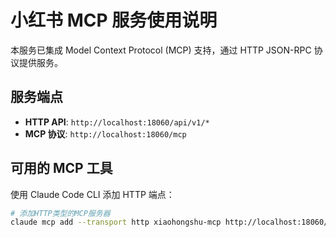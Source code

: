 # 小红书 MCP 服务使用说明

本服务已集成 Model Context Protocol (MCP) 支持，通过 HTTP JSON-RPC 协议提供服务。

## 服务端点

- **HTTP API**: `http://localhost:18060/api/v1/*`
- **MCP 协议**: `http://localhost:18060/mcp`

## 可用的 MCP 工具

使用 Claude Code CLI 添加 HTTP 端点：

```bash
# 添加HTTP类型的MCP服务器
claude mcp add --transport http xiaohongshu-mcp http://localhost:18060/mcp
```
